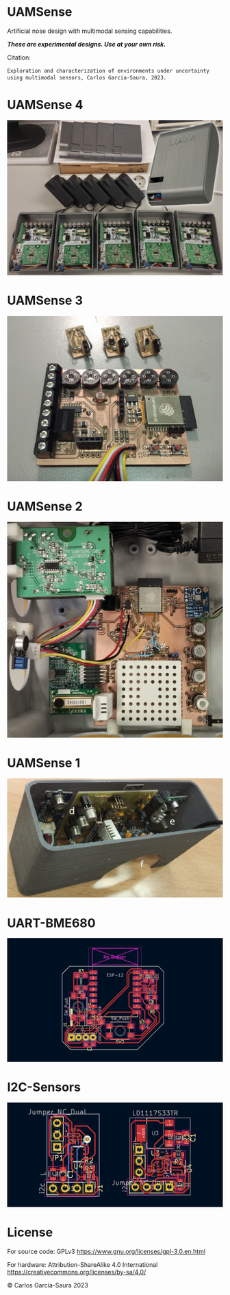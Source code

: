 # UAMSense
Artificial nose design with multimodal sensing capabilities.

___These are experimental designs. Use at your own risk.___

Citation:
```
Exploration and characterization of environments under uncertainty using multimodal sensors, Carlos Garcia-Saura, 2023.
```

UAMSense 4
==========

![](UAMSense4/2018-02-22%2017.10.30.jpg)


UAMSense 3
==========

![](UAMSense3/2017-07-21%2022.07.28.jpg)


UAMSense 2
==========

![](UAMSense2/2017-05-19%2013.47.22.jpg)


UAMSense 1
==========

![](UAMSense1/2017-05-23%2019.05.24.jpg)


UART-BME680
===========

![](UART-BME680/uart_pcb.png)


I2C-Sensors
===========

![](I2C-Sensors/i2c_pcb.png)


License
=======
For source code: GPLv3 <https://www.gnu.org/licenses/gpl-3.0.en.html>

For hardware: Attribution-ShareAlike 4.0 International <https://creativecommons.org/licenses/by-sa/4.0/>

© Carlos Garcia-Saura 2023
